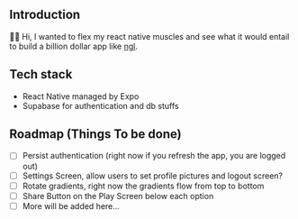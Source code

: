 ## Introduction

👋🏼 Hi, I wanted to flex my react native muscles and see what it would entail to build a billion dollar app like [ngl](https://ngl.link).

## Tech stack

- React Native managed by Expo
- Supabase for authentication and db stuffs

## Roadmap (Things To be done)

- [ ] Persist authentication (right now if you refresh the app, you are logged out)
- [ ] Settings Screen, allow users to set profile pictures and logout screen?
- [ ] Rotate gradients, right now the gradients flow from top to bottom
- [ ] Share Button on the Play Screen below each option
- [ ] More will be added here...

